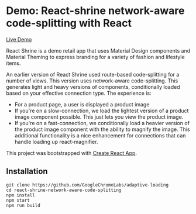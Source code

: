 
# Demo: React-shrine network-aware code-splitting with React

[Live Demo](https://adaptive-loading.web.app/react-shrine-network-aware-code-splitting)

React Shrine is a demo retail app that uses Material Design components and Material Theming to express branding for a variety of fashion and lifestyle items.

An earlier version of React Shrine used route-based code-splitting for a number of views. This version uses network-aware code-splitting. This generates light and heavy versions of components, conditionally loaded based on your effective connection type. The experience is:

* For a product page, a user is displayed a product image
* If you're on a slow-connection, we load the lightest version of a product image component possible. This just lets you view the product image.
* If you're on a fast-connection, we conditionally load a heavier version of the product image component with  the ability to magnify the image. This additional functionality is a nice enhancement for connections that can handle loading up react-magnifier.

This project was bootstrapped with [Create React App](https://github.com/facebookincubator/create-react-app).


## Installation
```
git clone https://github.com/GoogleChromeLabs/adaptive-loading
cd react-shrine-network-aware-code-splitting
npm install
npm start
npm run build
```